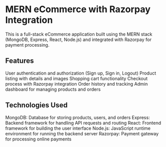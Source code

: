 # MERN eCommerce with Razorpay Integration
This is a full-stack eCommerce application built using the MERN stack (MongoDB, Express, React, Node.js) and integrated with Razorpay for payment processing.

## Features
User authentication and authorization (Sign up, Sign in, Logout)
Product listing with details and images
Shopping cart functionality
Checkout process with Razorpay integration
Order history and tracking
Admin dashboard for managing products and orders

## Technologies Used
MongoDB: Database for storing products, users, and orders
Express: Backend framework for handling API requests and routing
React: Frontend framework for building the user interface
Node.js: JavaScript runtime environment for running the backend server
Razorpay: Payment gateway for processing online payments

